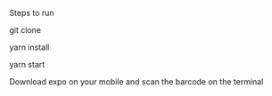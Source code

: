 Steps to run



git clone

yarn install

yarn start

Download expo on your mobile and scan the barcode on the terminal


